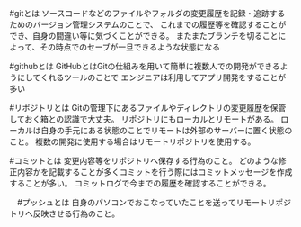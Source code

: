 #gitとは
ソースコードなどのファイルやフォルダの変更履歴を記録・追跡するためのバージョン管理システムのことで、
これまでの履歴等を確認することができ、自身の間違い等に気づくことができる。
またまたブランチを切ることによって、その時点でのセーブが一旦できるような状態になる

#githubとは
GitHubとはGitの仕組みを用いて簡単に複数人での開発ができるようにしてくれるツールのことで
エンジニアは利用してアプリ開発をすることが多い

#リポジトリとは
Gitの管理下にあるファイルやディレクトリの変更履歴を保管しておく箱との認識で大丈夫。
リポジトリにもローカルとリモートがある。
ローカルは自身の手元にある状態のことでリモートは外部のサーバーに置く状態のこと。
複数の開発に使用する場合はリモートリポジトリを使用する。

#コミットとは
変更内容等をリポジトリへ保存する行為のこと。
どのような修正内容かを記載することが多くコミットを行う際にはコミットメッセージを作成することが多い。
コミットログで今までの履歴を確認することができる。

　#プッシュとは
 自身のパソコンでおこなっていたことを送ってリモートリポジトリへ反映させる行為のこと。
 
